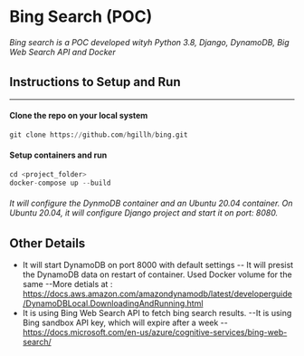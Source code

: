 # Bing Search (POC)

###### Bing search is a POC developed wityh Python 3.8, Django, DynamoDB, Big Web Search API and Docker

## Instructions to Setup and Run

---

#### Clone the repo on your local system

```python
git clone https://github.com/hgillh/bing.git
```

#### Setup containers and run

```python
cd <project_folder>
docker-compose up --build
```

###### It will configure the DynmoDB container and an Ubuntu 20.04 container. On Ubuntu 20.04, it will configure Django project and start it on port: 8080.

## Other Details

-   It will start DynamoDB on port 8000 with default settings
    -- It will presist the DynamoDB data on restart of container. Used Docker volume for the same
    --More detials at : https://docs.aws.amazon.com/amazondynamodb/latest/developerguide/DynamoDBLocal.DownloadingAndRunning.html
-   It is using Bing Web Search API to fetch bing search results.
    --It is using Bing sandbox API key, which will expire after a week
    --https://docs.microsoft.com/en-us/azure/cognitive-services/bing-web-search/
